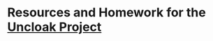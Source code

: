 # Resources and Homework for the [Uncloak Project](https://uncloak.org/courses/rust+cryptography+engineering/course-Rust+Cryptography+Engineering+Study+Group+Syllabus)